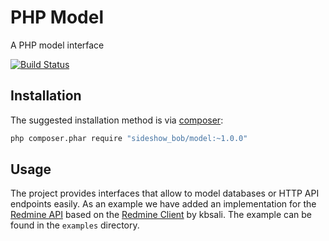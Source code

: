 # PHP Model
A PHP model interface

[![Build Status](https://travis-ci.org/sideshowcecil/php-model.svg?branch=master)](https://travis-ci.org/sideshowcecil/php-model)

## Installation

The suggested installation method is via [composer](https://getcomposer.org/):

```sh
php composer.phar require "sideshow_bob/model:~1.0.0"
```

## Usage

The project provides interfaces that allow to model databases or HTTP API endpoints easily.
As an example we have added an implementation for the [Redmine API](http://www.redmine.org/projects/redmine/wiki/Rest_api) based on the [Redmine Client](https://packagist.org/packages/kbsali/redmine-api) by kbsali.
The example can be found in the `examples` directory.
